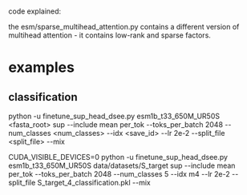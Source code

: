 # 
code explained:

the esm/sparse_multihead_attention.py contains a different version of multihead attention - it contains low-rank and sparse factors. 

# examples
## classification
python -u finetune_sup_head_dsee.py esm1b_t33_650M_UR50S <fasta_root> sup --include mean per_tok --toks_per_batch 2048 --num_classes <num_classes> --idx <save_id> --lr 2e-2 --split_file <split_file> --mix 

CUDA_VISIBLE_DEVICES=0 python -u finetune_sup_head_dsee.py esm1b_t33_650M_UR50S data/datasets/S_target sup --include mean per_tok --toks_per_batch 2048 --num_classes 5 --idx m4 --lr 2e-2 --split_file S_target_4_classification.pkl --mix 
